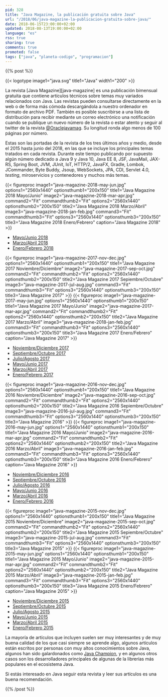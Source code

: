 ```yaml
---
pid: 328
title: "Java Magazine, la publicación gratuita sobre Java"
url: "/2018/06/java-magazine-la-publicacion-gratuita-sobre-java/"
date: 2018-06-15T23:00:00+02:00
updated: 2018-08-13T19:00:00+02:00
language: "es"
rss: true
sharing: true
comments: true
promoted: false
tags: ["java", "planeta-codigo", "programacion"]
---
```


{{% post %}}

{{< logotype image1="java.svg" title1="Java" width1="200" >}}

La revista [Java Magazine][java-magazine] es una publicación bimensual gratuita que contiene artículos técnicos sobre temas muy variados relacionados con Java. Las revistas pueden consultarse directamente en la web o de forma más cómoda descargándola a nuestro ordenador en formato de archivo PDF. También es posible suscribirse a una lista de distribución para recibir mediante un correo electrónico una notificación cuando se publique un nuevo número de la revista o estar atento y seguir al twitter de la revista [@Oraclejavamag](https://twitter.com/Oraclejavamag). Su longitud ronda algo menos de 100 páginas por número.

Estas son las portadas de la revista de los tres últimos años y medio, desde el 2015 hasta junio del 2018, en las que se incluye los principales temas tratados en cada revista. Durante este tiempo publicando por supuesto algún número dedicado a Java 9 y Java 10, Java EE 8, JSF, JavaMail, JAX-RS, Spring Boot, JVM, JUnit, IoT, HTTP/2, JavaFX, Gradle, Lombok, JCommander, Byte Buddy, Jsoup, WebSockets, JPA, CDI, Servlet 4.0, _testing_, miroservicios y contenedores y muchos más temas.

<div class="media">
    {{< figureproc
        image1="java-magazine-2018-may-jun.jpg" options1="2560x1440" optionsthumb1="200x150" title1="Java Magazine 2018 Mayo/Junio"
        image2="java-magazine-2018-mar-apr.jpg" command2="Fit" commandthumb2="Fit" options2="2560x1440" optionsthumb2="200x150" title2="Java Magazine 2018 Marzo/Abril"
        image3="java-magazine-2018-jan-feb.jpg" command3="Fit" commandthumb3="Fit" options3="2560x1440" optionsthumb3="200x150" title3="Java Magazine 2018 Enero/Febrero"
        caption="Java Magazine 2018" >}}
</div>

* [Mayo/Junio 2018](http://www.javamagazine.mozaicreader.com/MayJun2018/Twitter)
* [Marzo/Abril 2018](http://www.javamagazine.mozaicreader.com/MarApr2018/Twitter)
* [Enero/Febrero 2018](http://www.javamagazine.mozaicreader.com/JanFeb2018/Twitter)

<div class="media">
    {{< figureproc
        image1="java-magazine-2017-nov-dec.jpg" options1="2560x1440" optionsthumb1="200x150" title1="Java Magazine 2017 Noviembre/Diciembre"
        image2="java-magazine-2017-sep-oct.jpg" command2="Fit" commandthumb2="Fit" options2="2560x1440" optionsthumb2="200x150" title2="Java Magazine 2017 Sepiembre/Octubre"
        image3="java-magazine-2017-jul-aug.jpg" command3="Fit" commandthumb3="Fit" options3="2560x1440" optionsthumb3="200x150" title3="Java Magazine 2017" >}}
    {{< figureproc
        image1="java-magazine-2017-may-jun.jpg" options1="2560x1440" optionsthumb1="200x150" title1="Java Magazine 2017 Mayo/Junio"
        image2="java-magazine-2017-mar-apr.jpg" command2="Fit" commandthumb2="Fit" options2="2560x1440" optionsthumb2="200x150" title2="Java Magazine 2017 Marzo/Abril"
        image3="java-magazine-2018-jan-feb.jpg" command3="Fit" commandthumb3="Fit" options3="2560x1440" optionsthumb3="200x150" title3="Java Magazine 2017 Enero/Febrero"
        caption="Java Magazine 2017" >}}
</div>

* [Noviembre/Diciembre 2017](http://www.javamagazine.mozaicreader.com/NovDec2017/Twitter)
* [Septiembre/Octubre 2017](http://www.javamagazine.mozaicreader.com/SeptOct2017/Twitter)
* [Julio/Agosto 2017](http://www.javamagazine.mozaicreader.com/JulyAug2017/Twitter)
* [Mayo/Junio 2017](http://www.javamagazine.mozaicreader.com/MayJune2017/Twitter)
* [Marzo/Abril 2017](http://www.javamagazine.mozaicreader.com/MarApr2017/Twitter)
* [Enero/Febrero 2017](http://www.javamagazine.mozaicreader.com/JanFeb2017/Twitter)

<div class="media">
    {{< figureproc
        image1="java-magazine-2016-nov-dec.jpg" options1="2560x1440" optionsthumb1="200x150" title1="Java Magazine 2016 Noviembre/Diciembre"
        image2="java-magazine-2016-sep-oct.jpg" command2="Fit" commandthumb2="Fit" options2="2560x1440" optionsthumb2="200x150" title2="Java Magazine 2016 Sepiembre/Octubre"
        image3="java-magazine-2016-jul-aug.jpg" command3="Fit" commandthumb3="Fit" options3="2560x1440" optionsthumb3="200x150" title3="Java Magazine 2016" >}}
    {{< figureproc
        image1="java-magazine-2016-may-jun.jpg" options1="2560x1440" optionsthumb1="200x150" title1="Java Magazine 2016 Mayo/Junio"
        image2="java-magazine-2016-mar-apr.jpg" command2="Fit" commandthumb2="Fit" options2="2560x1440" optionsthumb2="200x150" title2="Java Magazine 2016 Marzo/Abril"
        image3="java-magazine-2016-jan-feb.jpg" command3="Fit" commandthumb3="Fit" options3="2560x1440" optionsthumb3="200x150" title3="Java Magazine 2016 Enero/Febrero"
        caption="Java Magazine 2016" >}}
</div>

* [Noviembre/Diciembre 2016](http://www.javamagazine.mozaicreader.com/NovDec2016/Twitter)
* [Septiembre/Octubre 2016](http://www.javamagazine.mozaicreader.com/SeptOct2016/Twitter)
* [Julio/Agosto 2016](http://www.javamagazine.mozaicreader.com/JulyAug2016/Twitter)
* [Mayo/Junio 2016](http://www.javamagazine.mozaicreader.com/MayJune2016/Twitter)
* [Marzo/Abril 2016](http://www.javamagazine.mozaicreader.com/MarApr2016/Twitter)
* [Enero/Febrero 2016](http://www.javamagazine.mozaicreader.com/JanFeb2016/Twitter)

<div class="media">
    {{< figureproc
        image1="java-magazine-2015-nov-dec.jpg" options1="2560x1440" optionsthumb1="200x150" title1="Java Magazine 2015 Noviembre/Diciembre"
        image2="java-magazine-2015-sep-oct.jpg" command2="Fit" commandthumb2="Fit" options2="2560x1440" optionsthumb2="200x150" title2="Java Magazine 2015 Sepiembre/Octubre"
        image3="java-magazine-2015-jul-aug.jpg" command3="Fit" commandthumb3="Fit" options3="2560x1440" optionsthumb3="200x150" title3="Java Magazine 2015" >}}
    {{< figureproc
        image1="java-magazine-2015-may-jun.jpg" options1="2560x1440" optionsthumb1="200x150" title1="Java Magazine 2015 Mayo/Junio"
        image2="java-magazine-2015-mar-apr.jpg" command2="Fit" commandthumb2="Fit" options2="2560x1440" optionsthumb2="200x150" title2="Java Magazine 2015 Marzo/Abril"
        image3="java-magazine-2015-jan-feb.jpg" command3="Fit" commandthumb3="Fit" options3="2560x1440" optionsthumb3="200x150" title3="Java Magazine 2015 Enero/Febrero"
        caption="Java Magazine 2015" >}}
</div>

* [Noviembre/Diciembre 2015](http://www.javamagazine.mozaicreader.com/NovDec2015/Twitter)
* [Septiembre/Octubre 2015](http://www.javamagazine.mozaicreader.com/SeptOct2015/Twitter)
* [Julio/Agosto 2015](http://www.javamagazine.mozaicreader.com/JulyAug2015/Twitter)
* [Mayo/Junio 2015](http://www.javamagazine.mozaicreader.com/MayJune2015/Twitter)
* [Marzo/Abril 2015](http://www.javamagazine.mozaicreader.com/MarApr2015/Twitter)
* [Enero/Febrero 2015](http://www.javamagazine.mozaicreader.com/JanFeb2015/Twitter)

La mayoría de artículos que incluyen suelen ser muy interesantes y de muy buena calidad de los que casi siempre se aprende algo, algunos artículos están escritos por personas con muy altos conocimientos sobre Java, algunos han sido galardonados como [Java Champion](https://en.wikipedia.org/wiki/Java_Champions), y en algunos otros casos son los desarrolladores principales de algunas de la librerías más populares en el ecosistema Java.

Si estás interesado en Java seguir esta revista y leer sus artículos es una buena recomendación.

{{% /post %}}
